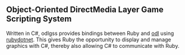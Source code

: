 <h2>Object-Oriented DirectMedia Layer Game Scripting System</h2>

Written in C#, odlgss provides bindings between Ruby and <a href="https://github.com/Marin-MK/odl">odl</a> using <a href="https://github.com/Marin-MK/rubydotnet">rubydotnet</a>. This gives Ruby the opportunity to display and manage graphics with C#, thereby also allowing C# to communicate with Ruby.